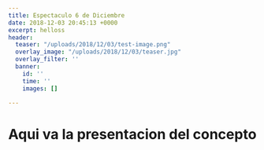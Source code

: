 ```yaml
---
title: Espectaculo 6 de Diciembre
date: 2018-12-03 20:45:13 +0000
excerpt: helloss
header:
  teaser: "/uploads/2018/12/03/test-image.png"
  overlay_image: "/uploads/2018/12/03/teaser.jpg"
  overlay_filter: ''
  banner:
    id: ''
    time: ''
    images: []

---
```

# Aqui va la presentacion del concepto